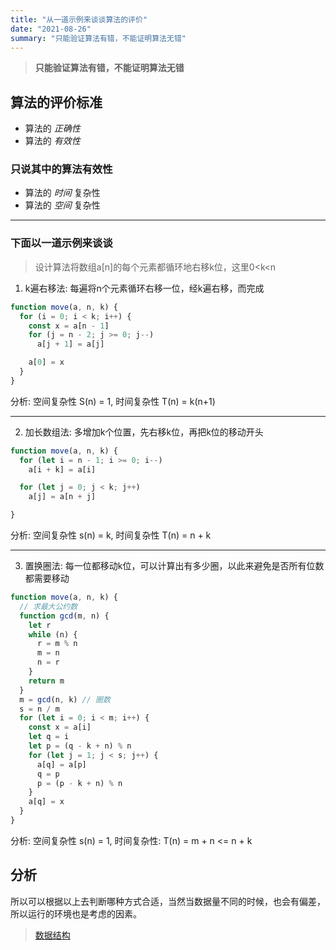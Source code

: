 ```yaml
---
title: "从一道示例来谈谈算法的评价"
date: "2021-08-26"
summary: "只能验证算法有错，不能证明算法无错"
---
```


> **只能验证算法有错，不能证明算法无错**

## 算法的评价标准
-  算法的 *正确性*
-  算法的 *有效性*

### 只说其中的算法有效性
-  算法的 *时间* 复杂性
-  算法的 *空间* 复杂性

----

### 下面以一道示例来谈谈

> 设计算法将数组a[n]的每个元素都循环地右移k位，这里0<k<n

1. k遍右移法: 每遍将n个元素循环右移一位，经k遍右移，而完成

```js
function move(a, n, k) {
  for (i = 0; i < k; i++) {
    const x = a[n - 1]
    for (j = n - 2; j >= 0; j--)
      a[j + 1] = a[j]

    a[0] = x
  }
}
```

分析: 空间复杂性 S(n) = 1, 时间复杂性 T(n) = k(n+1)

----

2. 加长数组法: 多增加k个位置，先右移k位，再把k位的移动开头

```js
function move(a, n, k) {
  for (let i = n - 1; i >= 0; i--)
    a[i + k] = a[i]

  for (let j = 0; j < k; j++)
    a[j] = a[n + j]

}
```
分析: 空间复杂性 s(n) = k, 时间复杂性 T(n) = n + k

----

3. 置换圈法: 每一位都移动k位，可以计算出有多少圈，以此来避免是否所有位数都需要移动

```js
function move(a, n, k) {
  // 求最大公约数
  function gcd(m, n) {
    let r
    while (n) {
      r = m % n
      m = n
      n = r
    }
    return m
  }
  m = gcd(n, k) // 圈数
  s = n / m
  for (let i = 0; i < m; i++) {
    const x = a[i]
    let q = i
    let p = (q - k + n) % n
    for (let j = 1; j < s; j++) {
      a[q] = a[p]
      q = p
      p = (p - k + n) % n
    }
    a[q] = x
  }
}
```
分析: 空间复杂性 s(n) = 1, 时间复杂性: T(n) = m + n <= n + k

## 分析

所以可以根据以上去判断哪种方式合适，当然当数据量不同的时候，也会有偏差， 所以运行的环境也是考虑的因素。

> [数据结构](https://www.icourse163.org/learn/PAEU-1001660013?tid=1465275441#/learn/content?type=detail&id=1244113041)
